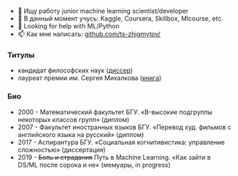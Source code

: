 <!--
### Всем привет 👋
**ts-zhigmytov/ts-zhigmytov/** очень ✨ _важный_ ✨ репозиторий, потому что его `README.md` (этот файл) будет висеть в профиле.

Here are some ideas to get you started:

- 🔭 I’m currently working at Elsevier on various NLP tasks
- 🌱 I’m currently learning ...
- 👯 I’m looking to collaborate on ...
- 🤔 I’m looking for help with ...
- 💬 Ask me about ...
- 📫 How to reach me: ...
- 😄 Pronouns: ...
- ⚡ Fun fact: ...
-->
- 🔭 Ищу работу junior machine learning scientist/developer
- 🌱 В данный момент учусь: Kaggle, Coursera, Skillbox, Mlcourse, etc.
- 🤔 Looking for help with ML/Python 
- 📫 Как мне написать: [github.com/ts-zhigmytov/](https://github.com/ts-zhigmytov/)


### Титулы 
- кандидат философских наук ([диссер](http://www.bsu.ru/dissers/?did=726))
- лауреат премии им. Сергея Михалкова ([книга](https://detlit.ru/kvantonavty.-pyatyy-fakultet/))
 

### Био
- 2000 - Математический факультет БГУ. «B-высокие подгруппы некоторых классов групп» (диплом)
- 2007 - Факультет иностранных языков БГУ. «Перевод худ. фильмов с английского языка на русский» (диплом)
- 2017 - Аспирантура БГУ. «Социальная когнитивистика: управление сложностью» (диссертация)
- 2019 - ~~Боль и страдания~~ Путь в Machine Learning. «Как зайти в DS/ML после сорока и не» (мемуары, in progress)
